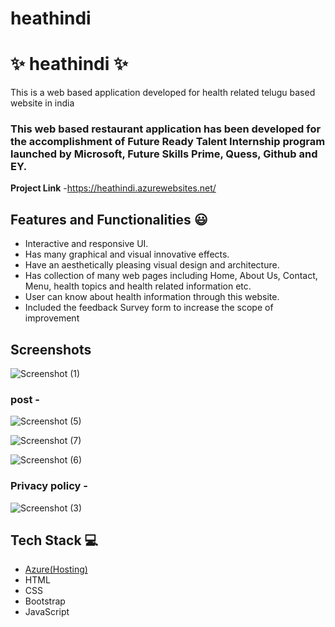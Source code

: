 # heathindi

# ✨ heathindi  ✨

This is a web based application developed for health related telugu based website in india

### This web based restaurant application has been developed for the accomplishment of Future Ready Talent Internship program launched by Microsoft, Future Skills Prime, Quess, Github and EY.


**Project Link** -https://heathindi.azurewebsites.net/

## Features and Functionalities 😃

- Interactive and responsive UI.
- Has many graphical and visual innovative effects.
- Have an aesthetically pleasing visual design and architecture.
- Has collection of many web pages including Home, About Us, Contact, Menu, health topics and health related information etc.
- User can know about health information through this website.
- Included the feedback Survey form to increase the scope of improvement 

## Screenshots



![Screenshot (1)](https://user-images.githubusercontent.com/114568898/196508392-800628e8-f59a-49c3-b26c-7e119097bc61.png)

   

### post -


![Screenshot (5)](https://user-images.githubusercontent.com/114568898/196508924-7f3b4491-28dd-459c-a302-0044627a3b62.png)

![Screenshot (7)](https://user-images.githubusercontent.com/114568898/196509155-01beb0bc-f91a-46e8-82d8-cdb655e21757.png)

![Screenshot (6)](https://user-images.githubusercontent.com/114568898/196509182-96ac7722-86ca-4d23-a906-035959672ad4.png)


### Privacy policy -


![Screenshot (3)](https://user-images.githubusercontent.com/114568898/196508601-ca4510c4-1021-46e2-8e93-673ac6574e0d.png)




## Tech Stack 💻

- [Azure(Hosting)](https://azure.microsoft.com/en-in/features/azure-portal/)
- HTML
- CSS
- Bootstrap
- JavaScript
